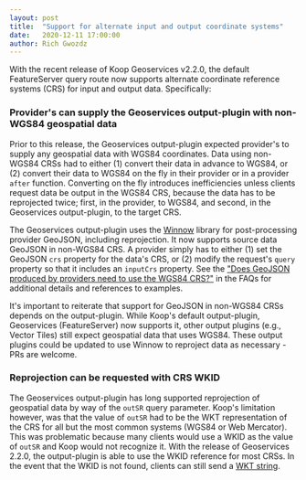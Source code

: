 ```yaml
---
layout: post
title:  "Support for alternate input and output coordinate systems"
date:   2020-12-11 17:00:00
author: Rich Gwozdz
---
```


With the recent release of Koop Geoservices v2.2.0, the default FeatureServer query route now supports alternate coordinate reference systems (CRS) for input and output data. Specifically:

### Provider's can supply the Geoservices output-plugin with non-WGS84 geospatial data
Prior to this release, the Geoservices output-plugin expected provider's to supply any geospatial data with WGS84 coordinates.  Data using non-WGS84 CRSs had to either (1) convert their data in advance to WGS84, or (2) convert their data to WGS84 on the fly in their provider or in a provider `after` function. Converting on the fly introduces inefficiencies unless clients request data be output in the WGS84 CRS, because the data has to be reprojected twice; first, in the provider, to WGS84, and second, in the Geoservices output-plugin, to the target CRS.

The Geoservices output-plugin uses the [Winnow](https://github.com/koopjs/winnow) library for post-processing provider GeoJSON, including reprojection. It now supports source data GeoJSON in non-WGS84 CRS.  A provider simply has to either (1) set the GeoJSON `crs` property for the data's CRS, or (2) modify the request's `query` property so that it includes an `inputCrs` property. See the ["Does GeoJSON produced by providers need to use the WGS84 CRS?"](../../../../../docs/basics/faqs#does-geojson-produced-by-providers-need-to-use-the-wgs84-crs) in the FAQs for additional details and references to examples.


It's important to reiterate that support for GeoJSON in non-WGS84 CRSs depends on the output-plugin.  While Koop's default output-plugin, Geoservices (FeatureServer) now supports it, other output plugins (e.g., Vector Tiles) still expect geospatial data that uses WGS84.  These output plugins could be updated to use Winnow to reproject data as necessary - PRs are welcome.

### Reprojection can be requested with CRS WKID
The Geoservices output-plugin has long supported reprojection of geospatial data by way of the `outSR` query parameter. Koop's limitation however, was that the value of `outSR` had to be the WKT representation of the CRS for all but the most common systems (WGS84 or Web Mercator). This was problematic because many clients would use a WKID as the value of `outSR` and Koop would not recognize it. With the release of Geoservices 2.2.0, the output-plugin is able to use the WKID reference for most CRSs. In the event that the WKID is not found, clients can still send a [WKT string](https://spatialreference.org/ref/epsg/2285/ogcwkt/).
